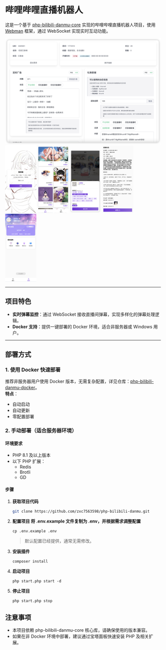 # 哔哩哔哩直播机器人

这是一个基于 [php-bilibili-danmu-core](https://github.com/zxc7563598/php-bilibili-danmu-core) 实现的哔哩哔哩直播机器人项目，使用 [Webman](https://www.workerman.net/webman) 框架，通过 WebSocket 实现实时互动功能。

<img src="https://raw.githubusercontent.com/zxc7563598/php-bilibili-danmu/main/public/cover.png">


<img src="https://raw.githubusercontent.com/zxc7563598/php-bilibili-danmu/main/public/iphone_1.png" style="display:inline-block;width:20%;">
<img src="https://raw.githubusercontent.com/zxc7563598/php-bilibili-danmu/main/public/iphone_2.png" style="display:inline-block;width:20%;">
<img src="https://raw.githubusercontent.com/zxc7563598/php-bilibili-danmu/main/public/iphone_3.png" style="display:inline-block;width:20%;">
<img src="https://raw.githubusercontent.com/zxc7563598/php-bilibili-danmu/main/public/iphone_4.png" style="display:inline-block;width:20%;">
<img src="https://raw.githubusercontent.com/zxc7563598/php-bilibili-danmu/main/public/iphone_5.png" style="display:inline-block;width:20%;">

---

## 项目特色

- **实时弹幕监控**：通过 WebSocket 接收直播间弹幕，实现多样化的弹幕处理逻辑。
- **Docker 支持**：提供一键部署的 Docker 环境，适合非服务器或 Windows 用户。

---

## 部署方式

### 1. 使用 Docker 快速部署
推荐非服务器用户使用 Docker 版本，无需复杂配置，详见仓库：[php-bilibili-danmu-docker](https://github.com/zxc7563598/php-bilibili-danmu-docker)。  
**特点**：
- 自动启动
- 自动更新
- 零配置部署

### 2. 手动部署（适合服务器环境）

#### **环境要求**
- PHP 8.1 及以上版本
- 以下 PHP 扩展：
  - Redis
  - Brotli
  - GD

#### **步骤**

1. **获取项目代码**
   ```bash
   git clone https://github.com/zxc7563598/php-bilibili-danmu.git
   ```
2. **配置项目 将 .env.example 文件复制为 .env，并根据需求调整配置**
   ```
   cp .env.example .env
   ```
   > 默认配置已经提供，通常无需修改。
3. **安装插件**
   ```
   composer install
   ```
4. **启动项目**
   ```
   php start.php start -d
   ```
5. **停止项目**
   ```
   php start.php stop
   ```

## 注意事项
- 本项目依赖 php-bilibili-danmu-core 核心库，请确保使用的版本兼容。
- 如果在非 Docker 环境中部署，建议通过宝塔面板快速安装 PHP 及相关扩展。